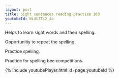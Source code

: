 ```yaml
---
layout: post
title: Sight sentences reading practice 100
youtubeId: NiUtZTL2_4o
---
```

 
 
Helps to learn sight words and their spelling.

Opportunitiy to repeat the spelling. 

Practice spelling. 
 
Practice for spelling bee competitions. 
 
{% include youtubePlayer.html id=page.youtubeId %}
 
 
